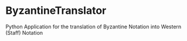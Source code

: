 # ByzantineTranslator
Python Application for the translation of Byzantine Notation into Western (Staff) Notation
